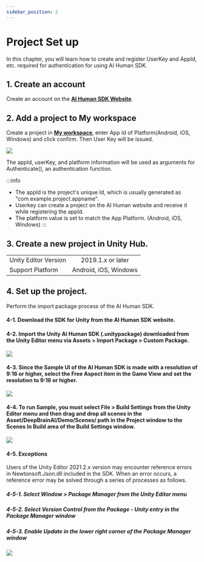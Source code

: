```yaml
---
sidebar_position: 2
---
```


# Project Set up

In this chapter, you will learn how to create and register UserKey and AppId, etc. required for authentication for using AI Human SDK.

## 1. Create an account

Create an account on the **[AI Human SDK Website](https://aihuman.aistudios.com)**.

## 2. Add a project to My workspace

Create a project in **[My workspace](https://aihuman.aistudios.com/aihuman/sdk)**, enter App Id of Platform(Android, iOS, Windows) and click confirm. Then User Key will be issued.

<img src="/img/aihuman/unity/SDK_WebPage_UserKey.png" />

The appId, userKey, and platform information will be used as arguments for Authenticate(), an authentication function.

:::info

- The appId is the project's unique Id, which is usually generated as "com.example.project.appname".
- Userkey can create a project on the AI Human website and receive it while registering the appId.
- The platform value is set to match the App Platform. (Android, iOS, Windows)
  :::

## 3. Create a new project in Unity Hub.

<table>
	<tr>
		<td>Unity Editor Version</td>
		<td align="center">2019.1.x or later</td>		
	</tr>
	<tr>
		<td>Support Platform</td>
		<td align="center">Android, iOS, Windows</td>
	</tr>
</table>

## 4. Set up the project.

Perform the import package process of the AI Human SDK.

#### 4-1. Download the SDK for Unity from the AI Human SDK website.

#### 4-2. Import the Unity AI Human SDK (.unitypackage) downloaded from the Unity Editor menu via Assets > Import Package > Custom Package.

<img src="/img/aihuman/unity/import_package.png" />

#### 4-3. Since the Sample UI of the AI Human SDK is made with a resolution of 9:16 or higher, select the Free Aspect item in the Game View and set the resolution to 9:16 or higher.

<img src="/img/aihuman/unity/aspect.png" />

#### 4-4. To run Sample, you must select File > Build Settings from the Unity Editor menu and then drag and drop all scenes in the Asset/DeepBrainAI/Demo/Scenes/ path in the Project window to the Scenes In Build area of the Build Settings window.

<img src="/img/aihuman/unity/build_setting.png" />

#### 4-5. Exceptions

Users of the Unity Editor 2021.2.x version may encounter reference errors in Newtonsoft.Json.dll included in the SDK. When an error occurs, a reference error may be solved through a series of processes as follows.

##### 4-5-1. Select Window > Package Manager from the Unity Editor menu

##### 4-5-2. Select Version Control from the Package - Unity entry in the Package Manager window

##### 4-5-3. Enable Update in the lower right corner of the Package Manager window

<img src="/img/aihuman/unity/Newtonsoft_Json.png" />
